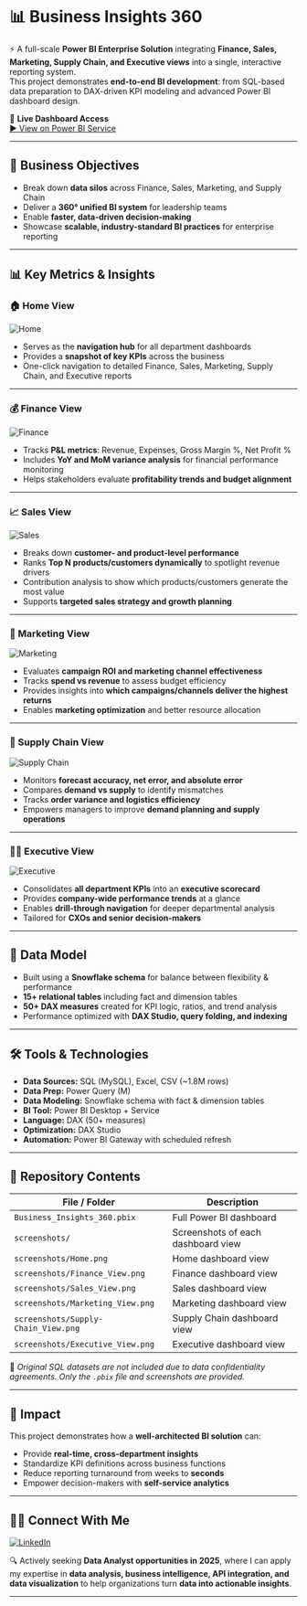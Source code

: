 # 📊 Business Insights 360

⚡ A full-scale **Power BI Enterprise Solution** integrating **Finance, Sales, Marketing, Supply Chain, and Executive views** into a single, interactive reporting system.  
This project demonstrates **end-to-end BI development**: from SQL-based data preparation to DAX-driven KPI modeling and advanced Power BI dashboard design.

🔗 **Live Dashboard Access**  
[▶️ View on Power BI Service](https://app.powerbi.com/view?r=eyJrIjoiOGQzY2U2OWUtODhhYS00MTRmLWJlYWItMzM0Mzg3YTdkYWNjIiwidCI6ImM2ZTU0OWIzLTVmNDUtNDAzMi1hYWU5LWQ0MjQ0ZGM1YjJjNCJ9&pageName=4a37eef28036bc358332)


---

## 🎯 Business Objectives
- Break down **data silos** across Finance, Sales, Marketing, and Supply Chain  
- Deliver a **360° unified BI system** for leadership teams  
- Enable **faster, data-driven decision-making**  
- Showcase **scalable, industry-standard BI practices** for enterprise reporting  

---

## 📊 Key Metrics & Insights

### 🏠 Home View
![Home](screenshots/Home.png)  
- Serves as the **navigation hub** for all department dashboards  
- Provides a **snapshot of key KPIs** across the business  
- One-click navigation to detailed Finance, Sales, Marketing, Supply Chain, and Executive reports  

---

### 💰 Finance View
![Finance](screenshots/Finance_View.png)  
- Tracks **P&L metrics**: Revenue, Expenses, Gross Margin %, Net Profit %  
- Includes **YoY and MoM variance analysis** for financial performance monitoring  
- Helps stakeholders evaluate **profitability trends and budget alignment**  

---

### 📈 Sales View
![Sales](screenshots/Sales_View.png)  
- Breaks down **customer- and product-level performance**  
- Ranks **Top N products/customers dynamically** to spotlight revenue drivers  
- Contribution analysis to show which products/customers generate the most value  
- Supports **targeted sales strategy and growth planning**  

---

### 🎯 Marketing View
![Marketing](screenshots/Marketing_View.png)  
- Evaluates **campaign ROI and marketing channel effectiveness**  
- Tracks **spend vs revenue** to assess budget efficiency  
- Provides insights into **which campaigns/channels deliver the highest returns**  
- Enables **marketing optimization** and better resource allocation  

---

### 🚚 Supply Chain View
![Supply Chain](screenshots/Supply-Chain_View.png)  
- Monitors **forecast accuracy, net error, and absolute error**  
- Compares **demand vs supply** to identify mismatches  
- Tracks **order variance and logistics efficiency**  
- Empowers managers to improve **demand planning and supply operations**  

---

### 🧑‍💼 Executive View
![Executive](screenshots/Executive_View.png)  
- Consolidates **all department KPIs** into an **executive scorecard**  
- Provides **company-wide performance trends** at a glance  
- Enables **drill-through navigation** for deeper departmental analysis  
- Tailored for **CXOs and senior decision-makers**  

---

## 📐 Data Model
- Built using a **Snowflake schema** for balance between flexibility & performance  
- **15+ relational tables** including fact and dimension tables  
- **50+ DAX measures** created for KPI logic, ratios, and trend analysis  
- Performance optimized with **DAX Studio, query folding, and indexing**  

---

## 🛠 Tools & Technologies
- **Data Sources:** SQL (MySQL), Excel, CSV (~1.8M rows)  
- **Data Prep:** Power Query (M)  
- **Data Modeling:** Snowflake schema with fact & dimension tables  
- **BI Tool:** Power BI Desktop + Service  
- **Language:** DAX (50+ measures)  
- **Optimization:** DAX Studio  
- **Automation:** Power BI Gateway with scheduled refresh  

---

## 📁 Repository Contents

| File / Folder | Description |
|---------------|-------------|
| `Business_Insights_360.pbix` | Full Power BI dashboard |
| `screenshots/` | Screenshots of each dashboard view |
| `screenshots/Home.png` | Home dashboard view |
| `screenshots/Finance_View.png` | Finance dashboard view |
| `screenshots/Sales_View.png` | Sales dashboard view |
| `screenshots/Marketing_View.png` | Marketing dashboard view |
| `screenshots/Supply-Chain_View.png` | Supply Chain dashboard view |
| `screenshots/Executive_View.png` | Executive dashboard view |

📌 *Original SQL datasets are not included due to data confidentiality agreements. Only the `.pbix` file and screenshots are provided.*

---

## 🚀 Impact
This project demonstrates how a **well-architected BI solution** can:  
- Provide **real-time, cross-department insights**  
- Standardize KPI definitions across business functions  
- Reduce reporting turnaround from weeks to **seconds**  
- Empower decision-makers with **self-service analytics**  

---

## 👨‍💻 Connect With Me  

[![LinkedIn](https://img.shields.io/badge/LinkedIn-Connect-blue?logo=linkedin)](https://www.linkedin.com/in/vam5h1/)  

🔍 Actively seeking **Data Analyst opportunities in 2025**, where I can apply my expertise in **data analysis, business intelligence, API integration, and data visualization** to help organizations turn **data into actionable insights**.  

---
